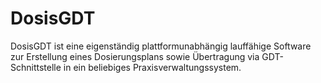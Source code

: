 # DosisGDT
DosisGDT ist eine eigenständig plattformunabhängig lauffähige Software zur Erstellung eines Dosierungsplans sowie Übertragung via GDT-Schnittstelle in ein beliebiges Praxisverwaltungssystem.
